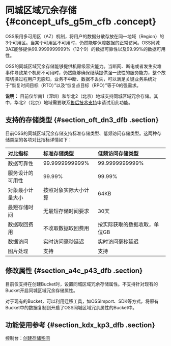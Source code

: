 # 同城区域冗余存储 {#concept_ufs_g5m_cfb .concept}

OSS采用多可用区（AZ）机制，将用户的数据分散存放在同一地域（Region）的3个可用区。当某个可用区不可用时，仍然能够保障数据的正常访问。OSS同城3AZ能够提供99.9999999999%（12个9）的数据可靠性以及99.99%的数据可用性。

OSS的同城区域冗余存储能够提供机房级容灾能力。当断网、断电或者发生灾难事件导致某个机房不可用时，仍然能够确保继续提供强一致性的服务能力，整个故障切换过程用户无感知，业务不中断、数据不丢失，可以满足关键业务系统对于“恢复时间目标（RTO）”以及“恢复点目标（RPO）”等于0的强需求。

**说明：** 目前仅华南1（深圳）和华北2（北京）地域支持同城区域冗余存储。其中，华北2（北京）地域需要联系[售后技术支持](https://selfservice.console.aliyun.com/ticket/createIndex)申请试用此功能。

## 支持的存储类型 {#section_oft_dn3_dfb .section}

目前OSS的同城区域冗余存储支持标准存储类型、低频访问存储类型。这两种存储类型的各项对比指标详情如下：

|对比指标|标准存储类型|低频访问存储类型|
|:---|:-----|:-------|
|数据可靠性|99.9999999999%|99.9999999999%|
|服务设计的可用性|99.99%|99.99%|
|对象最小计量大小|按照对象实际大小计算|64KB|
|最短存储时间|无最短存储时间要求|30天|
|数据取回费用|不收取数据取回费用|按实际获取的数据收取，单位GB|
|数据访问|实时访问毫秒延迟|实时访问毫秒延迟|
|图片处理|支持|支持|

## 修改属性 {#section_a4c_p43_dfb .section}

目前仅支持在创建Bucket时，设置同城区域冗余存储属性。不支持针对现有的Bucket开启同城区域冗余存储属性。

对于现有的Bucket，可以利用迁移工具，如OSSImport、SDK等方式，将原有Bucket中的数据复制到开启了OSS同城区域冗余属性的Bucket中。

## 功能使用参考 {#section_kdx_kp3_dfb .section}

控制台：[创建存储空间](../../../../intl.zh-CN/控制台用户指南/管理存储空间/创建存储空间.md#ul_jjm_ls3_dfb)

